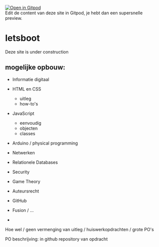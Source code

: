 

[![Open in Gitpod](https://gitpod.io/button/open-in-gitpod.svg)](https://gitpod.io/#https://github.com/emmauscollege/emmauscollege.github.io)<br>
Edit de content van deze site in Gitpod, je hebt dan een supersnelle preview.

# letsboot
Deze site is under construction

## mogelijke opbouw:
- Informatie digitaal
- HTML en CSS
  - uitleg
  - how-to's
- JavaScript
  - eenvoudig
  - objecten
  - classes 
- Arduino / physical programming
- Netwerken
- Relationele Databases
- Security

- Game Theory
- Auteursrecht

- GitHub
- Fusion / ...
- 

Hoe wel / geen vermenging van uitleg / huiswerkopdrachten / grote PO's

PO beschrijving: in github repository van opdracht
